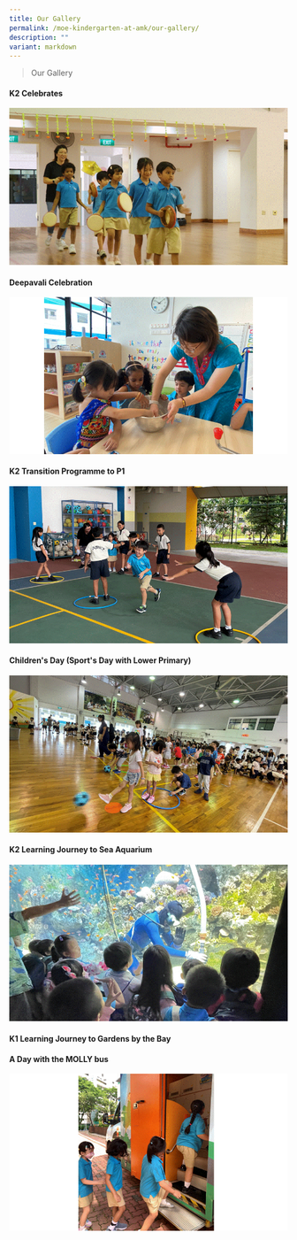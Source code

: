 ```yaml
---
title: Our Gallery
permalink: /moe-kindergarten-at-amk/our-gallery/
description: ""
variant: markdown
---
```

> Our Gallery

#### K2 Celebrates

![](/images/MOE%20Kindergarten/K2_Celebration.gif)



#### Deepavali Celebration
![](/images/MOE%20Kindergarten/Deepavali_Celebration.gif)

#### K2 Transition Programme to P1
![](/images/MOE%20Kindergarten/K2_Transition_Programme_to_P1.gif)


#### Children's Day (Sport's Day with Lower Primary)
![](/images/MOE%20Kindergarten/Children_Day.gif)

#### K2 Learning Journey to Sea Aquarium
![](/images/MOE%20Kindergarten/K2_LJ_to_Sea_Aquarium.gif)

#### K1 Learning Journey to Gardens by the Bay


#### A Day with the MOLLY bus
![](/images/MOE%20Kindergarten/A_day_with_the_Molly_Bus.gif)